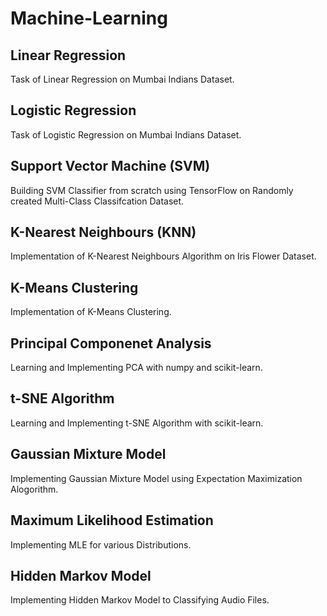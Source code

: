 # Machine-Learning

## Linear Regression
Task of Linear Regression on Mumbai Indians Dataset.

## Logistic Regression
Task of Logistic Regression on Mumbai Indians Dataset.

## Support Vector Machine (SVM)
Building SVM Classifier from scratch using TensorFlow on Randomly created Multi-Class Classifcation Dataset.

## K-Nearest Neighbours (KNN)
Implementation of K-Nearest Neighbours Algorithm on Iris Flower Dataset.

## K-Means Clustering
Implementation of K-Means Clustering.

## Principal Componenet Analysis
Learning and Implementing PCA with numpy and scikit-learn.

## t-SNE Algorithm
Learning and Implementing t-SNE Algorithm with scikit-learn.

## Gaussian Mixture Model
Implementing Gaussian Mixture Model using Expectation Maximization Alogorithm.

## Maximum Likelihood Estimation
Implementing MLE for various Distributions.

## Hidden Markov Model
Implementing Hidden Markov Model to Classifying Audio Files.